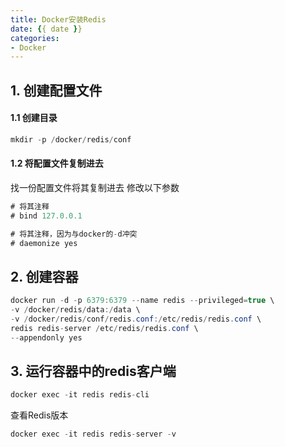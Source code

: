 ```yaml
---
title: Docker安装Redis
date: {{ date }}
categories:
- Docker
---
```

## 1. 创建配置文件
#### 1.1 创建目录
```java
mkdir -p /docker/redis/conf
```
#### 1.2 将配置文件复制进去
找一份配置文件将其复制进去
修改以下参数
```java
# 将其注释
# bind 127.0.0.1

# 将其注释，因为与docker的-d冲突
# daemonize yes
```
## 2. 创建容器
```java
docker run -d -p 6379:6379 --name redis --privileged=true \
-v /docker/redis/data:/data \
-v /docker/redis/conf/redis.conf:/etc/redis/redis.conf \
redis redis-server /etc/redis/redis.conf \
--appendonly yes
```
## 3. 运行容器中的redis客户端
```java
docker exec -it redis redis-cli
```
查看Redis版本
```java
docker exec -it redis redis-server -v
```
